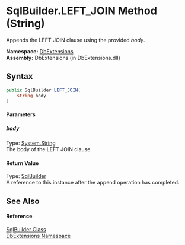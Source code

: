 SqlBuilder.LEFT_JOIN Method (String)
====================================
Appends the LEFT JOIN clause using the provided *body*.

**Namespace:** [DbExtensions][1]  
**Assembly:** DbExtensions (in DbExtensions.dll)

Syntax
------

```csharp
public SqlBuilder LEFT_JOIN(
	string body
)
```

#### Parameters

##### *body*
Type: [System.String][2]  
The body of the LEFT JOIN clause.

#### Return Value
Type: [SqlBuilder][3]  
A reference to this instance after the append operation has completed.

See Also
--------

#### Reference
[SqlBuilder Class][3]  
[DbExtensions Namespace][1]  

[1]: ../README.md
[2]: http://msdn.microsoft.com/en-us/library/s1wwdcbf
[3]: README.md